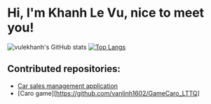 # Hi, I'm Khanh Le Vu, nice to meet you!
![vulekhanh's GitHub stats](https://github-readme-stats.vercel.app/api?username=vulekhanh&show_icons=true&theme=nightowl)
[![Top Langs](https://github-readme-stats.vercel.app/api/top-langs/?username=vulekhanh)](https://github.com/vulekhanh/)

## Contributed repositories:
- [Car sales management application](https://github.com/NAM2412/CarSalesSystem)
- [Caro game][https://github.com/vanlinh1602/GameCaro_LTTQ]

